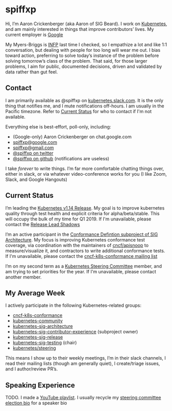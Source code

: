 # spiffxp

Hi, I’m Aaron Crickenberger (aka Aaron of SIG Beard).  I work on [Kubernetes], and am mainly interested in things that improve contributors’ lives.  My current employer is [Google]

My Myers-Briggs is [INFP] last time I checked, so I empathize a lot and like 1:1 conversation, but dealing with people for too long will wear me out.  I bias toward action, preferring to solve today’s instance of the problem before solving tomorrow’s class of the problem.  That said, for those larger problems, I aim for public, documented decisions, driven and validated by data rather than gut feel.

## Contact

I am primarily available as @spiffxp on [kubernetes.slack.com]. It is the only thing that notifies me, and I mute notifications off-hours. I am usually in the Pacific timezone.  Refer to [Current Status](#current-status) for who to contact if I'm not available.

Everything else is best-effort, poll-only, including:
- (Google-only) Aaron Crickenberger on chat.google.com
- spiffxp@google.com
- spiffxp@gmail.com
- [@spiffxp on twitter](https://twitter.com/spiffxp)
- [@spiffxp on github](https://github.com/spiffxp) (notifications are useless)

I take _forever_ to write things.  I’m far more comfortable chatting things over, either in slack, or via whatever video-conference works for you (I like Zoom, Slack, and Google Hangouts)

## Current Status

I’m leading the [Kubernetes v1.14 Release][k8s114-readme].  My goal is to improve kubernetes quality through test health and explicit criteria for alpha/beta/stable. This will occupy the bulk of my time for Q1 2019. If I'm unavailable, please contact the [Release Lead Shadows][k8s114-team]

I’m an active participant in the [Conformance Defintion subproject of SIG Architecture][conformance-definition].  My focus is improving Kubernetes conformance test coverage, via coordination with the maintainers of [cncf/apisnoop] to measure/visualize it, and contractors to write additional conformance tests. If I'm unavailable, please contact the [cncf-k8s-conformance mailing list][cncf-k8s-conformance@]

I’m on my second term as a [Kubernetes Steering Committee][kubernetes/steering] member, and am trying to set priorities for the year. If I'm unavailable, please contact another member.

## My Average Week

I actively participate in the following Kubernetes-related groups:
- [cncf-k8s-conformance]
- [kubernetes-community]
- [kubernetes-sig-architecture]
- [kubernetes-sig-contributor-experience] (subproject owner)
- [kubernetes-sig-release]
- [kubernetes-sig-testing] (chair)
- [kubernetes/steering]

This means I show up to their weekly meetings, I’m in their slack channels, I read their mailing lists (though am generally quiet), I create/triage issues, and I author/review PR’s.

## Speaking Experience

TODO.  I made a [YouTube playlist][spiffxp-kubecon-2018-playlist].  I usually recycle my [steering committee election bio](https://github.com/kubernetes/community/blob/master/events/elections/2018/aaroncrickenberger.md) for a speaker bio

[INFP]: https://www.16personalities.com/infp-personality
[spiffxp-kubecon-2018-playlist]: https://www.youtube.com/playlist?list=PL_4oVLpdke3Ny1wmlfFF0N8n9sC-clhBG

[Google]: https://github.com/google
[Kubernetes]: https://github.com/kubernetes

[kubernetes.slack.com]: https://kubernetes.slack.com
[kubernetes-community]: https://github.com/kubernetes/community/tree/master/communication#weekly-meeting
[kubernetes-sig-architecture]: https://github.com/kubernetes/community/tree/master/sig-architecture
[kubernetes-sig-contributor-experience]: https://github.com/kubernetes/community/tree/master/sig-contributor-experience
[kubernetes-sig-release]: https://github.com/kubernetes/community/tree/master/sig-release
[kubernetes-sig-testing]: https://github.com/kubernetes/community/tree/master/sig-testing
[cncf-k8s-conformance]: https://github.com/cncf/k8s-conformance/blob/master/README-WG.md
[cncf-k8s-conformance@]: https://lists.cncf.io/mailman/listinfo/cncf-k8s-conformance
[cncf/apisnoop]: https://github.com/cncf/apisnoop
[kubernetes/steering]: https://github.com/kubernetes/steering
[steering@kubernetes.io]: mailto:steering@kubernetes.io
[conformance-definition]: https://github.com/kubernetes/community/tree/master/sig-architecture#conformance-definition

[k8s114-readme]: https://github.com/kubernetes/sig-release/tree/master/releases/release-1.14
[k8s114-team]: https://github.com/kubernetes/sig-release/blob/master/releases/release-1.14/release_team.md
